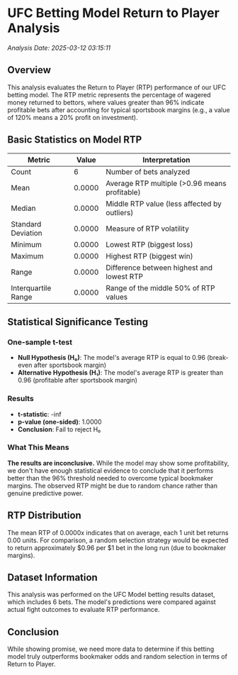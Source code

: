 # UFC Betting Model Return to Player Analysis

*Analysis Date: 2025-03-12 03:15:11*

## Overview
This analysis evaluates the Return to Player (RTP) performance of our UFC betting model. The RTP metric represents the percentage of wagered money returned to bettors, where values greater than 96% indicate profitable bets after accounting for typical sportsbook margins (e.g., a value of 120% means a 20% profit on investment).

## Basic Statistics on Model RTP

| Metric | Value | Interpretation |
|--------|-------|----------------|
| Count | 6 | Number of bets analyzed |
| Mean | 0.0000 | Average RTP multiple (>0.96 means profitable) |
| Median | 0.0000 | Middle RTP value (less affected by outliers) |
| Standard Deviation | 0.0000 | Measure of RTP volatility |
| Minimum | 0.0000 | Lowest RTP (biggest loss) |
| Maximum | 0.0000 | Highest RTP (biggest win) |
| Range | 0.0000 | Difference between highest and lowest RTP |
| Interquartile Range | 0.0000 | Range of the middle 50% of RTP values |

## Statistical Significance Testing

### One-sample t-test
- **Null Hypothesis (H₀)**: The model's average RTP is equal to 0.96 (break-even after sportsbook margin)
- **Alternative Hypothesis (H₁)**: The model's average RTP is greater than 0.96 (profitable after sportsbook margin)

### Results
- **t-statistic**: -inf
- **p-value (one-sided)**: 1.0000
- **Conclusion**: Fail to reject H₀

### What This Means
**The results are inconclusive.** While the model may show some profitability, we don't have enough statistical evidence to conclude that it performs better than the 96% threshold needed to overcome typical bookmaker margins. The observed RTP might be due to random chance rather than genuine predictive power.

## RTP Distribution
The mean RTP of 0.0000x indicates that on average, each 1 unit bet returns 0.00 units. For comparison, a random selection strategy would be expected to return approximately $0.96 per $1 bet in the long run (due to bookmaker margins).

## Dataset Information
This analysis was performed on the UFC Model betting results dataset, which includes 6 bets. The model's predictions were compared against actual fight outcomes to evaluate RTP performance.

## Conclusion
While showing promise, we need more data to determine if this betting model truly outperforms bookmaker odds and random selection in terms of Return to Player.